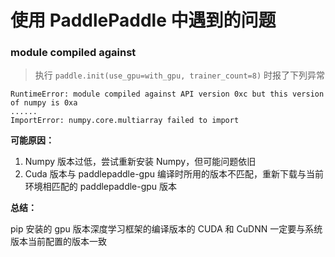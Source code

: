 # 使用 PaddlePaddle 中遇到的问题

### module compiled against

> 执行 `paddle.init(use_gpu=with_gpu, trainer_count=8)` 时报了下列异常

``` text
RuntimeError: module compiled against API version 0xc but this version of numpy is 0xa
......
ImportError: numpy.core.multiarray failed to import
```

**可能原因：**

1. Numpy 版本过低，尝试重新安装 Numpy，但可能问题依旧
1. Cuda 版本与 paddlepaddle-gpu 编译时所用的版本不匹配，重新下载与当前环境相匹配的 paddlepaddle-gpu 版本

**总结：**

pip 安装的 gpu 版本深度学习框架的编译版本的 CUDA 和 CuDNN 一定要与系统版本当前配置的版本一致
